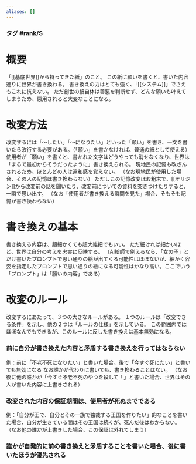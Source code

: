 ```yaml
---
aliases: []
---
```

### タグ #rank/S 
# 概要
「[[基底世界]]から持ってきた紙」のこと。
この紙に願いを書くと、書いた内容通りに世界が書き換わる。
書き換えの力はとても強く、「[[システム]]」でさえもこれに抗えない。
ただ創世の紙自体は善悪を判断せず、どんな願いも叶えてしまうため、悪用されると大変なことになる。
# 改変方法
改変するには「～したい」「～になりたい」といった「願い」を書き、一文を書いたら改行する必要がある。（「願い」を書かなければ、普通の紙として使える）
使用者が「願い」を書くと、書かれた文字はどうやっても消せなくなり、世界は「まるで最初からそうだったように」書き換えられる。
現地民の記憶も改ざんされるため、ほとんどの人は違和感を覚えない。
（なお現地民が使用した場合、その人の記憶は書き換わらない）
ただしこの記憶改変はお粗末で、[[オリジン]]から改変前の話を聞いたり、改変前についての資料を突きつけたりすると、一瞬で思い出す。
（なお「使用者が書き換える瞬間を見た」場合、そもそも記憶が書き換わらない）
# 書き換えの基本
書き換える内容は、超細かくても超大雑把でもいい。
ただ細ければ細かいほど、世界は自分の考えを忠実に反映する。
（AI絵師で例えるなら、「女の子」とだけ書いたプロンプトで思い通りの絵が出てくる可能性はほぼないが、細かく容姿を指定したプロンプトで思い通りの絵になる可能性はかなり高い。ここでいう「プロンプト」は「願いの内容」である）
# 改変のルール
改変するにあたって、３つの大きなルールがある。
１つのルールは「改変できる条件」を示し、他の２つは「ルールの仕様」を示している。
この範囲内ではほぼなんでもできるが、このルールに反した書き換えは基本無効になる。
### 前に自分が書き換えた内容と矛盾する書き換えを行ってはならない
例：前に「不老不死になりたい」と書いた場合、後で「今すぐ死にたい」と書いても無効になる
なお誰かが代わりに書いても、書き換わることはない。
（なお後に他の誰かが「今すぐ不老不死のやつを殺して！」と書いた場合、世界はその人が書いた内容に上書きされる）
### 改変された内容の保証期間は、使用者が死ぬまでである
例：「自分が王で、自分とその一族で独裁する王国を作りたい」的なことを書いた場合、自分が生きている間はその王国は続くが、死んだ後はわからない。
（なお他の誰かが上書きした場合、この保証は外れてしまう）
### 誰かが自発的に前の書き換えと矛盾することを書いた場合、後に書いたほうが優先される